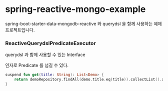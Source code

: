 # spring-reactive-mongo-example

spring-boot-starter-data-mongodb-reactive 와 querydsl 을 함께 사용하는 예제 프로젝트입니다.

### ReactiveQuerydslPredicateExecutor
querydsl 과 함께 사용할 수 있는 Interface

인자로 Predicate 를 넘길 수 있다.
````kotlin
suspend fun get(title: String): List<Demo> {
    return demoRepository.findAll(demo.title.eq(title)).collectList().awaitSingle() ?: emptyList()
}
````

